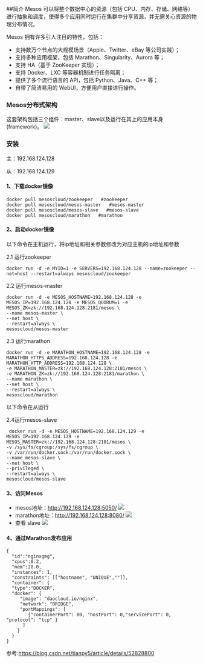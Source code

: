 ##简介
Mesos 可以将整个数据中心的资源（包括 CPU、内存、存储、网络等）进行抽象和调度，使得多个应用同时运行在集群中分享资源，并无需关心资源的物理分布情况。

Mesos 拥有许多引人注目的特性，包括：
- 支持数万个节点的大规模场景（Apple、Twitter、eBay 等公司实践）；
- 支持多种应用框架，包括 Marathon、Singularity、Aurora 等；
- 支持 HA（基于 ZooKeeper 实现）；
- 支持 Docker、LXC 等容器机制进行任务隔离；
- 提供了多个流行语言的 API，包括 Python、Java、C++ 等；
- 自带了简洁易用的 WebUI，方便用户直接进行操作。

### Mesos分布式架构

这套架构包括三个组件：master、slave以及运行在其上的应用本身(framework)。
![](https://github.com/gmg0829/Img/blob/master/mesosmesos-fram.png?raw=true)

### 安装
主：192.168.124.128

从：192.168.124.129

#### 1、下载docker镜像
```
docker pull mesoscloud/zookeeper   #zookeeper
docker pull mesoscloud/mesos-master   #mesos-master
docker pull mesoscloud/mesos-slave   #mesos-slave 
docker pull mesoscloud/marathon   #marathon 
```
#### 2、启动docker镜像

以下命令在主机运行，将ip地址和相关参数修改为对应主机的ip地址和参数

2.1 运行zookeeper
```
docker run -d -e MYID=1 -e SERVERS=192.168.124.128 --name=zookeeper --net=host --restart=always mesoscloud/zookeeper
```
2.2 运行mesos-master
```
docker run -d -e MESOS_HOSTNAME=192.168.124.128 -e MESOS_IP=192.168.124.128 -e MESOS_QUORUM=1 -e MESOS_ZK=zk://192.168.124.128:2181/mesos \
--name mesos-master \
--net host \
--restart=always \
mesoscloud/mesos-master
```
2.3 运行marathon
```
docker run -d -e MARATHON_HOSTNAME=192.168.124.128 -e MARATHON_HTTPS_ADDRESS=192.168.124.128 -e MARATHON_HTTP_ADDRESS=192.168.124.128 \ 
-e MARATHON_MASTER=zk://192.168.124.128:2181/mesos \
-e MARATHON_ZK=zk://192.168.124.128:2181/marathon \
--name marathon \
--net host \
--restart=always \
mesoscloud/marathon
````

以下命令在从运行

2.4运行mesos-slave
```
 docker run -d -e MESOS_HOSTNAME=192.168.124.129 -e MESOS_IP=192.168.124.129 -e MESOS_MASTER=zk://192.168.124.128:2181/mesos \
-v /sys/fs/cgroup:/sys/fs/cgroup \
-v /var/run/docker.sock:/var/run/docker.sock \
--name mesos-slave \
--net host \
--privileged \
--restart=always \
mesoscloud/mesos-slave
```

#### 3、访问Mesos
- mesos地址：http://192.168.124.128:5050/
![](https://github.com/gmg0829/Img/blob/master/mesos/mesos-index.png?raw=true)
- marathon地址：http://192.168.124.128:8080/
![](https://github.com/gmg0829/Img/blob/master/mesos/marthon.png?raw=true)
- 查看 slave
![](https://github.com/gmg0829/Img/blob/master/mesos/mesos-agent.png?raw=true)

#### 4、通过Marathon发布应用

```
{
  "id":"nginxgmg",
  "cpus":0.2,
  "mem":20.0,
  "instances": 1,
  "constraints": [["hostname", "UNIQUE",""]],
  "container": {
  "type":"DOCKER",
  "docker": {
     "image": "daocloud.io/nginx",
     "network": "BRIDGE",
     "portMappings": [
        {"containerPort": 80, "hostPort": 0,"servicePort": 0, "protocol": "tcp" }
      ]
    }
  }
}
```
参考:https://blog.csdn.net/tianpy5/article/details/52828800